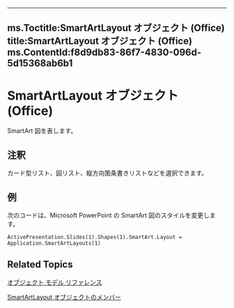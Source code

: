 

---
ms.Toctitle:SmartArtLayout オブジェクト (Office)
title:SmartArtLayout オブジェクト (Office)
ms.ContentId:f8d9db83-86f7-4830-096d-5d15368ab6b1
---
# SmartArtLayout オブジェクト (Office)




SmartArt 図を表します。

## 注釈
カード型リスト、図リスト、縦方向箇条書きリストなどを選択できます。



## 例
次のコードは、Microsoft PowerPoint の SmartArt 図のスタイルを変更します。

```vba
ActivePresentation.Slides(1).Shapes(1).SmartArt.Layout = Application.SmartArtLayouts(1)
```




## Related Topics

[オブジェクト モデル リファレンス](499c789a-aba2-0fad-649a-0ea964cd3b5e.md)

[SmartArtLayout オブジェクトのメンバー](addb351f-b586-c4a1-e3d2-ad170e0ed750.md)




